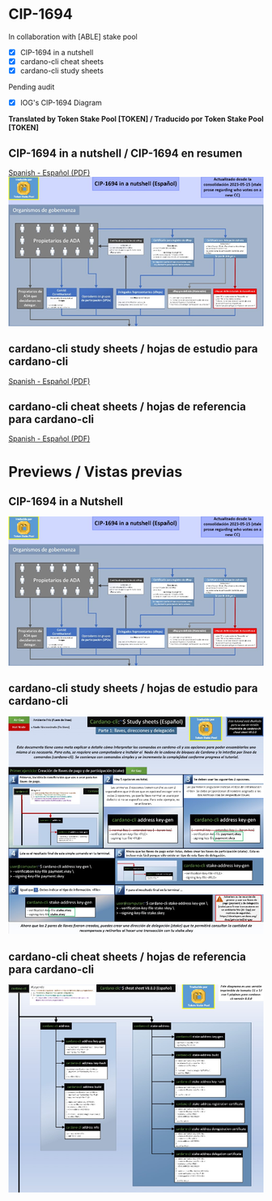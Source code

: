 # CIP-1694

In collaboration with [ABLE] stake pool

- [x] CIP-1694 in a nutshell
- [x] cardano-cli cheat sheets
- [x] cardano-cli study sheets

Pending audit
- [x] IOG's CIP-1694 Diagram

**Translated by Token Stake Pool [TOKEN] / Traducido por Token Stake Pool [TOKEN]**
## CIP-1694 in a nutshell / CIP-1694 en resumen
[Spanish - Español (PDF)](https://github.com/tokenstakepool/CIP-1694/blob/main/CIP-1694%20in%20a%20Nutshell%20(2023-05-15%20Español).pdf)
![CIP1694-in-a-nutshell](cip1694-nutshell.jpg)

## cardano-cli study sheets / hojas de estudio para cardano-cli
[Spanish - Español (PDF)](https://github.com/tokenstakepool/CIP-1694/blob/main/Cardano-cli%20Study%20sheet%20(Español).pdf)

## cardano-cli cheat sheets / hojas de referencia para cardano-cli
[Spanish - Español (PDF)](https://github.com/tokenstakepool/CIP-1694/blob/main/Cardano-cli%20cheat%20sheet%20Español.pdf)


# Previews / Vistas previas
## CIP-1694 in a Nutshell
![CIP1694-in-a-nutshell](cip1694-nutshell.jpg)

## cardano-cli study sheets / hojas de estudio para cardano-cli
![cardano-cli study sheets](cardano-cli-study-sheets.jpg)

## cardano-cli cheat sheets / hojas de referencia para cardano-cli
![ardano-cli cheat sheets](cardano-cli-cheat-sheet.jpg)



